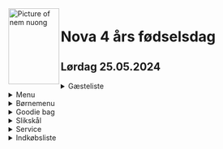 <picture>
  <img align="left" width="100" height="150" alt="Picture of nem nuong" src="https://ih1.redbubble.net/image.2518438970.7660/raf,750x1000,075,t,FFFFFF:97ab1c12de.jpg">
</picture>  

# Nova 4 års fødselsdag
## Lørdag 25.05.2024  

<details>
  <summary>Gæsteliste</summary>

  1. GD Minh: 5
  2. GD Be: 4
  3. GD Tai: 4
  4. GD Ty: 4
  5. GD Tu: 5
  6. GD Chi: 6
  
  Total = 28 personer
</details>  

<details>
  <summary>Menu</summary>
  
  - Sup man cua (Mormor)
  - Goi bo (Minh)
  - Grillspyd nem nuong (Danny) [opskrift](https://github.com/Eo-Le-LearnToHack/Opskrift/blob/main/NemNuong.md)
  - Grillspyd heo nuong (Danny) [opskrift](https://github.com/Eo-Le-LearnToHack/Opskrift/blob/main/ThitHeoNuong.md)
  - Grillspyd grøntsager (Danny) [opskrift](https://github.com/Eo-Le-LearnToHack/Opskrift/blob/main/GoiBo.md)
  - Bun tuoi
  - Blandede salat og krydderurter (Minh)
  - Nuoc mam
  - Che thai 
  - Kagemand (Spørg Sophia om hjælp til bestilling)
  - Cup cakes
</details>  

<details>
  <summary>Børnemenu</summary>
  
  - Nuggets (Danny)
  - Pomme frites (Danny)
  - Ketchup
  - Mayo
  - Capri-Sun Juice
</details>

<details>
  <summary>Goodie bag</summary>

  - Nova, Emmalie, Nathalie, Tobias, Mason, Mia, Jacky, Felix = 8 poser
  - 1 pk rosin
  - 1 slikkepind
  - 1 kiks
  - 1 pk Maoam
  - Andet slik
  - Legetøj
</details>  

<details>
  <summary>Slikskål</summary>
  
  - popcorn
  - chips
  - blandet slik
</details>  

<details>
  <summary>Service</summary>
  
  - engangsspisepinde
  - engangsskeer
  - paptallerkner
  - plastic krus
</details>  

<details>
  <summary>Indkøbsliste</summary>
  
  - 2 Liter olie
  - Sølvbakker
  - Plastic krus
  - Parasol fra Jydsk
  - Havemøbler fra Bé
  - 1 dåse frugt af hver
  - Tapioca mel
  - Nuggets
  - Pomme frites
  - Ketchup
  - Mayo
  - Capri-Sun Juice (Bazar Tilst)
  - 8 pk rosin
  - 8 slikkepind
  - 8 kiks (mini cream kiks fra Bilka)
  - 8 pk Maoam
  - Andet slik
  - Stort plastic krus
  - Stor plastic spiseskeer
</details>  
